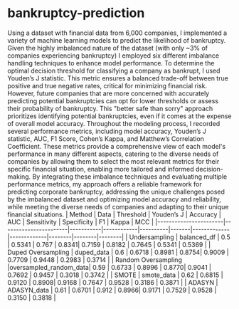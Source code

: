 # bankruptcy-prediction
Using a dataset with financial data from 6,000 companies, I implemented a variety of machine learning models to predict the likelihood of bankruptcy. Given the highly imbalanced nature of the dataset (with only ~3% of companies experiencing bankruptcy) I employed six different imbalance handling techniques to enhance model performance.
To determine the optimal decision threshold for classifying a company as bankrupt, I used Youden’s J statistic. This metric ensures a balanced trade-off between true positive and true negative rates, critical for minimizing financial risk. However, future companies that are more concerned with accurately predicting potential bankruptcies can opt for lower thresholds or assess their probability of bankruptcy. This "better safe than sorry" approach prioritizes identifying potential bankruptcies, even if it comes at the expense of overall model accuracy. 
Throughout the modeling process, I recorded several performance metrics, including model accuracy, Youden’s J statistic, AUC, F1 Score, Cohen’s Kappa, and Matthew’s Correlation Coefficient. These metrics provide a comprehensive view of each model's performance in many different aspects, catering to the diverse needs of companies by allowing them to select the most relevant metrics for their specific financial situation, enabling more tailored and informed decision-making.
By integrating these imbalance techniques and evaluating multiple performance metrics, my approach offers a reliable framework for predicting corporate bankruptcy, addressing the unique challenges posed by the imbalanced dataset and optimizing model accuracy and reliability, while meeting the diverse needs of companies and adapting to their unique financial situations.
| Method                | Data                  | Threshold | Youden’s J | Accuracy | AUC   | Sensitivity | Specificity | F1     | Kappa  | MCC    |
|-----------------------|-----------------------|-----------|------------|----------|-------|-------------|-------------|--------|--------|--------|
| Undersampling         | balanced_df           | 0.5       | 0.5341     | 0.767   | 0.8341| 0.7159      | 0.8182      | 0.7645 | 0.5341 | 0.5369 |
| Duped Oversampling    | duped_data            | 0.6       | 0.6718     | 0.8981  | 0.8754| 0.9009      | 0.7709      | 0.9448 | 0.2983 | 0.3714 |
| Random Oversampling   |oversampled_random_data| 0.59      | 0.6733     | 0.8996  | 0.8770| 0.9041      | 0.7692      | 0.9457 | 0.3018 | 0.3742 |
| SMOTE                 | smote_data            | 0.62      | 0.6815     | 0.9120  | 0.8908| 0.9168      | 0.7647      | 0.9528 | 0.3186 | 0.3871 |
| ADASYN                | ADASYN_data           | 0.61      | 0.6701     | 0.912   | 0.8966| 0.9171      | 0.7529      | 0.9528 | 0.3150 | 0.3818 |





